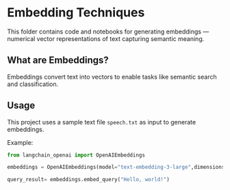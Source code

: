 # Embedding Techniques

This folder contains code and notebooks for generating embeddings — numerical vector representations of text capturing semantic meaning.

## What are Embeddings?  
Embeddings convert text into vectors to enable tasks like semantic search and classification.

## Usage  
This project uses a sample text file `speech.txt` as input to generate embeddings.

Example:

```python
from langchain_openai import OpenAIEmbeddings

embeddings = OpenAIEmbeddings(model="text-embedding-3-large",dimensions=1024)

query_result= embeddings.embed_query("Hello, world!")

